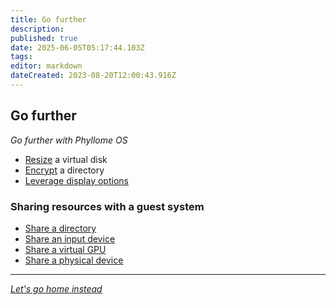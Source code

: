 ```yaml
---
title: Go further
description: 
published: true
date: 2025-06-05T05:17:44.103Z
tags: 
editor: markdown
dateCreated: 2023-08-20T12:00:43.916Z
---
```


## Go further

*Go further with Phyllome OS*

- [Resize](/gofurther/resize) a virtual disk
- [Encrypt](/gofurther/encrypt) a directory
- [Leverage display options](/virt/vm/display)

### Sharing resources with a guest system

- [Share a directory](/gofurther/virtiofs)
- [Share an input device](/gofurther/evdev)
- [Share a virtual GPU](/gofurther/vfio-mdev)
- [Share a physical device](/gofurther/vfio-pci)

---

[*Let's go home instead*](/home)